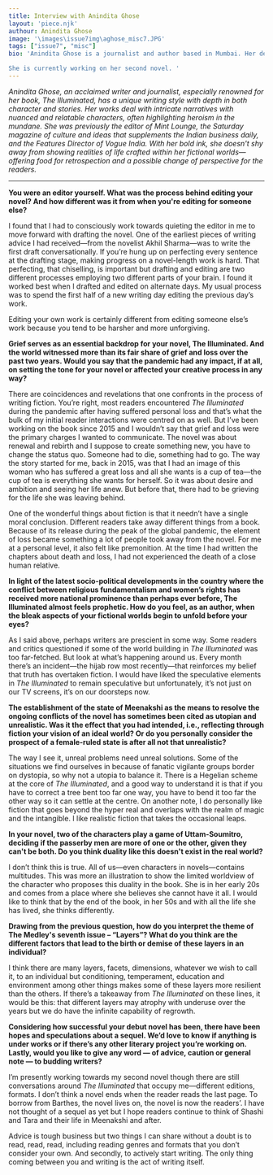 ```yaml
---
title: Interview with Anindita Ghose
layout: 'piece.njk'
authour: Anindita Ghose
image: '\images\issue7img\aghose_misc7.JPG'
tags: ["issue7", "misc"]
bio: 'Anindita Ghose is a journalist and author based in Mumbai. Her debut novel The Illuminated (July 2021) is out in the Indian subcontinent from HarperCollins’ Fourth Estate imprint and is a bestseller. It has been featured on best fiction lists by The Telegraph, The Times of India and GQ among others and on the HWR-Nielson Top 50 Fiction books bestsellers chart. The Independent (UK) has picked Anindita as one of their nine best upcoming authors from India. Anindita has been a culture journalist for fifteen years and was most recently the editor of Mint Lounge, the award-winning Saturday magazine that supplements the Indian business daily Mint. As the Features Director of Vogue India, she wrote and commissioned stories on art, books, culture, design and travel. Anindita has a master’s degree in linguistics and semiotics from the University of Mumbai and a master’s in arts & culture journalism from Columbia University. In 2019, she was a Hawthornden Writing Fellow in Scotland.

She is currently working on her second novel. '
---
```

*Anindita Ghose, an acclaimed writer and journalist, especially renowned for her book, The Illuminated, has a unique writing style with depth in both character and stories. Her works deal with intricate narratives with nuanced and relatable characters, often highlighting heroism in the mundane. She was previously the editor of Mint Lounge, the Saturday magazine of culture and ideas that supplements the Indian business daily, and the Features Director of Vogue India. With her bold ink, she doesn't shy away from showing realities of life crafted within her fictional worlds—offering food for retrospection and a possible change of perspective for the readers.*

***

**You were an editor yourself. What was the process behind editing your novel? And how different was it from when you're editing for someone else?**

I found that I had to consciously work towards quieting the editor in me to move forward with drafting the novel. One of the earliest pieces of writing advice I had received—from the novelist Akhil Sharma—was to write the first draft conversationally. If you’re hung up on perfecting every sentence at the drafting stage, making progress on a novel-length work is hard. That perfecting, that chiselling, is important but drafting and editing are two different processes employing two different parts of your brain. I found it worked best when I drafted and edited on alternate days. My usual process was to spend the first half of a new writing day editing the previous day’s work. 

Editing your own work is certainly different from editing someone else’s work because you tend to be harsher and more unforgiving. 


**Grief serves as an essential backdrop for your novel, The Illuminated. And the world witnessed more than its fair share of grief and loss over the past two years. Would you say that the pandemic had any impact, if at all, on setting the tone for your novel or affected your creative process in any way?**

There are coincidences and revelations that one confronts in the process of writing fiction. You’re right, most readers encountered *The Illuminated* during the pandemic after having suffered personal loss and that’s what the bulk of my initial reader interactions were centred on as well. But I’ve been working on the book since 2015 and I wouldn’t say that grief and loss were the primary charges I wanted to communicate. The novel was about renewal and rebirth and I suppose to create something new, you have to change the status quo. Someone had to die, something had to go. The way the story started for me, back in 2015, was that I had an image of this woman who has suffered a great loss and all she wants is a cup of tea—the cup of tea is everything she wants for herself. So it was about desire and ambition and seeing her life anew. But before that, there had to be grieving for the life she was leaving behind. 

One of the wonderful things about fiction is that it needn’t have a single moral conclusion. Different readers take away different things from a book. Because of its release during the peak of the global pandemic, the element of loss became something a lot of people took away from the novel. For me at a personal level, it also felt like premonition. At the time I had written the chapters about death and loss, I had not experienced the death of a close human relative.

**In light of the latest socio-political developments in the country where the conflict between religious fundamentalism and women’s rights has received more national prominence than perhaps ever before, The Illuminated almost feels prophetic. How do you feel, as an author, when the bleak aspects of your fictional worlds begin to unfold before your eyes?**

As I said above, perhaps writers are prescient in some way. Some readers and critics questioned if some of the world building in *The Illuminated* was too far-fetched. But look at what’s happening around us. Every month there’s an incident—the hijab row most recently—that reinforces my belief that truth has overtaken fiction. I would have liked the speculative elements in *The Illuminated* to remain speculative but unfortunately, it’s not just on our TV screens, it’s on our doorsteps now. 

**The establishment of the state of Meenakshi as the means to resolve the ongoing conflicts of the novel has sometimes been cited as utopian and unrealistic. Was it the effect that you had intended, i.e., reflecting through fiction your vision of an ideal world? Or do you personally consider the prospect of a female-ruled state is after all not that unrealistic?**

The way I see it, unreal problems need unreal solutions. Some of the situations we find ourselves in because of fanatic vigilante groups border on dystopia, so why not a utopia to balance it. There is a Hegelian scheme at the core of *The Illuminated*, and a good way to understand it is that if you have to correct a tree bent too far one way, you have to bend it too far the other way so it can settle at the centre. On another note, I do personally like fiction that goes beyond the hyper real and overlaps with the realm of magic and the intangible. I like realistic fiction that takes the occasional leaps. 

**In your novel, two of the characters play a game of Uttam-Soumitro, deciding if the passerby men are more of one or the other, given they can't be both. Do you think duality like this doesn't exist in the real world?**

I don’t think this is true. All of us—even characters in novels—contains multitudes. This was more an illustration to show the limited worldview of the character who proposes this duality in the book. She is in her early 20s and comes from a place where she believes she cannot have it all. I would like to think that by the end of the book, in her 50s and with all the life she has lived, she thinks differently. 

**Drawing from the previous question, how do you interpret the theme of The Medley's seventh issue – “Layers”? What do you think are the different factors that lead to the birth or demise of these layers in an individual?**

I think there are many layers, facets, dimensions, whatever we wish to call it, to an individual but conditioning, temperament, education and environment among other things makes some of these layers more resilient than the others. If there’s a takeaway from *The Illuminated* on these lines, it would be this: that different layers may atrophy with underuse over the years but we do have the infinite capability of regrowth.  

**Considering how successful your debut novel has been, there have been hopes and speculations about a sequel. We’d love to know if anything is under works or if there’s any other literary project you’re working on. Lastly, would you like to give any word — of advice, caution or general note — to budding writers?**

I’m presently working towards my second novel though there are still conversations around *The Illuminated* that occupy me—different editions, formats. I don’t think a novel ends when the reader reads the last page. To borrow from Barthes, the novel lives on, the novel is now the readers’. I have not thought of a sequel as yet but I hope readers continue to think of Shashi and Tara and their life in Meenakshi and after. 

Advice is tough business but two things I can share without a doubt is to read, read, read, including reading genres and formats that you don’t consider your own. And secondly, to actively start writing. The only thing coming between you and writing is the act of writing itself. 